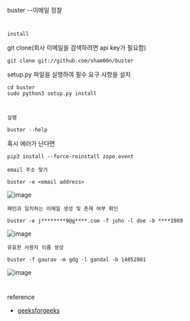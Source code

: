 buster --이메일 정찰
#
`install`

git clone(회사 이메일을 검색하려면 api key가 필요함)
```
git clone git://github.com/sham00n/buster
```
setup.py 파일을 실행하여 필수 요구 사항을 설치
```
cd buster
sudo python3 setup.py install
```
#
`실행`
```
buster --help
```
혹시 에러가 난다면
```
pip3 install --force-reinstall zope.event
```
`email 주소 찾기`
```
buster -e <email address>
```
![image](https://user-images.githubusercontent.com/61821641/150195024-22a9e0af-e024-450f-ae1f-ad58854cbe12.png)

`패턴과 일치하는 이메일 생성 및 존재 여부 확인`
```
buster -e j********9@g****.com -f john -l doe -b ****1989
```
![image](https://user-images.githubusercontent.com/61821641/150195579-946fc89e-2281-482e-ad1b-1ed542298773.png)

`유효한 사용자 이름 생성`
```
buster -f gaurav -m gdg -l gandal -b 14052001
```
![image](https://user-images.githubusercontent.com/61821641/150195977-ed712c98-c042-4ea7-be50-b1f8125dbf16.png)
#
reference
- [geeksforgeeks](https://www.geeksforgeeks.org/buster-an-advanced-tool-for-email-reconnaissance/?ref=gcse)